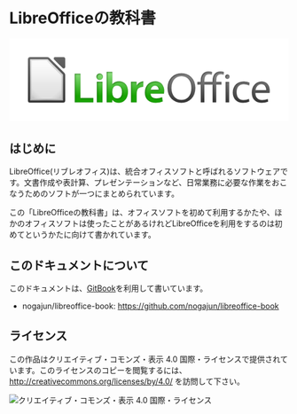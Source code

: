 
LibreOfficeの教科書
===================

![LibreOfficeのロゴ](./files/LibreOffice_external_logo_600px.png)


はじめに
--------

LibreOffice(リブレオフィス)は、統合オフィスソフトと呼ばれるソフトウェアです。文書作成や表計算、プレゼンテーションなど、日常業務に必要な作業をおこなうためのソフトが一つにまとめられています。

この「LibreOfficeの教科書」は、オフィスソフトを初めて利用するかたや、ほかのオフィスソフトは使ったことがあるけれどLibreOfficeを利用をするのは初めてというかたに向けて書かれています。


このドキュメントについて
------------------------

このドキュメントは、[GitBook](https://www.gitbook.io/)を利用して書いています。

- nogajun/libreoffice-book: https://github.com/nogajun/libreoffice-book


ライセンス
----------

この作品はクリエイティブ・コモンズ・表示 4.0 国際・ライセンスで提供されています。このライセンスのコピーを閲覧するには、http://creativecommons.org/licenses/by/4.0/ を訪問して下さい。

![クリエイティブ・コモンズ・表示 4.0 国際・ライセンス](https://i.creativecommons.org/l/by/4.0/88x31.png)

